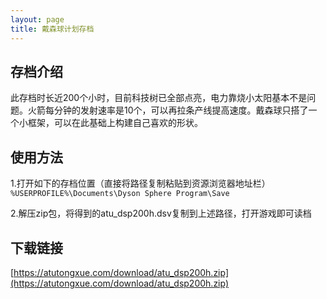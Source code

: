 ```yaml
---
layout: page
title: 戴森球计划存档
---
```


## 存档介绍
此存档时长近200个小时，目前科技树已全部点亮，电力靠烧小太阳基本不是问题。火箭每分钟的发射速率是10个，可以再拉条产线提高速度。戴森球只搭了一个小框架，可以在此基础上构建自己喜欢的形状。 

## 使用方法
1.打开如下的存档位置（直接将路径复制粘贴到资源浏览器地址栏）    
`%USERPROFILE%\Documents\Dyson Sphere Program\Save`

2.解压zip包，将得到的atu_dsp200h.dsv复制到上述路径，打开游戏即可读档


## 下载链接 
[https://atutongxue.com/download/atu_dsp200h.zip](https://atutongxue.com/download/atu_dsp200h.zip)

